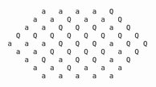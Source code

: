 <pre>
        a   a   a   a   Q        
      a   a   Q   a   a   Q      
    a   a   Q   Q   Q   a   Q    
  Q   Q   Q   Q   Q   Q   Q   Q  
a   a   a   Q   Q   Q   a   Q   Q
  a   a   Q   Q   Q   Q   a   Q  
    a   Q   a   Q   Q   a   Q    
      a   a   Q   a   a   a      
        a   a   a   a   a        
</pre>
